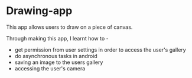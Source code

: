 # Drawing-app
This app allows users to draw on a piece of canvas. 

Through making this app, I learnt how to -

- get permission from user settings in order to access the user's gallery
- do asynchronous tasks in android
- saving an image to the users gallery
- accessing the user's camera
